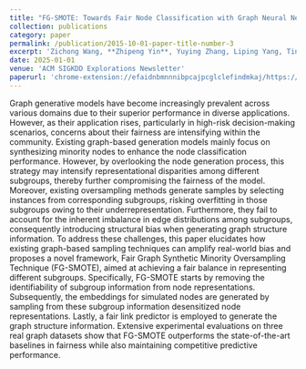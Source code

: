 ```yaml
---
title: "FG-SMOTE: Towards Fair Node Classification with Graph Neural Network"
collection: publications
category: paper
permalink: /publication/2015-10-01-paper-title-number-3
excerpt: 'Zichong Wang, **Zhipeng Yin**, Yuying Zhang, Liping Yang, Tingting Zhang, Niki Pissinou, Yu Cai, Shu Hu, Yun Li, Liang Zhao and Wenbin Zhang'
date: 2025-01-01
venue: 'ACM SIGKDD Explorations Newsletter'
paperurl: 'chrome-extension://efaidnbmnnnibpcajpcglclefindmkaj/https://kdd.org/exploration_files/p99-FG-SMOTE.pdf'
---
```


Graph generative models have become increasingly prevalent across various domains due to their superior performance in diverse applications. However, as their application rises, particularly in high-risk decision-making scenarios, concerns about their fairness are intensifying within the community. Existing graph-based generation models mainly focus on synthesizing minority nodes to enhance the node classification performance. However, by overlooking the node generation process, this strategy may intensify representational disparities among different subgroups, thereby further compromising the fairness of the model. Moreover, existing oversampling methods generate samples by selecting instances from corresponding subgroups, risking overfitting in those subgroups owing to their underrepresentation. Furthermore, they fail to account for the inherent imbalance in edge distributions among subgroups, consequently introducing structural bias when generating graph structure information. To address these challenges, this paper elucidates how existing graph-based sampling techniques can amplify real-world bias and proposes a novel framework, Fair Graph Synthetic Minority Oversampling Technique (FG-SMOTE), aimed at achieving a fair balance in representing different subgroups. Specifically, FG-SMOTE starts by removing the identifiability of subgroup information from node representations. Subsequently, the embeddings for simulated nodes are generated by sampling from these subgroup information desensitized node representations. Lastly, a fair link predictor is employed to generate the graph structure information. Extensive experimental evaluations on three real graph datasets show that FG-SMOTE outperforms the state-of-the-art baselines in fairness while also maintaining competitive predictive performance.